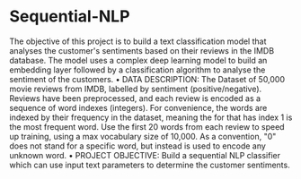 # Sequential-NLP
The objective of this project is to build a text classification model that analyses the customer's sentiments based on their reviews in the IMDB database. The model uses a complex deep learning model to build an embedding layer followed by a classification algorithm to analyse the sentiment of the customers. 
• DATA DESCRIPTION: The Dataset of 50,000 movie reviews from IMDB, labelled by sentiment (positive/negative). Reviews have been preprocessed, and each review is encoded as a sequence of word indexes (integers). For convenience, the words are indexed by their frequency in the dataset, meaning the for that has index 1 is the most frequent word. Use the first 20 words from each review to speed up training, using a max vocabulary size of 10,000. As a convention, "0" does not stand for a specific word, but instead is used to encode any unknown word. 
• PROJECT OBJECTIVE: Build a sequential NLP classifier which can use input text parameters to determine the customer sentiments. 
